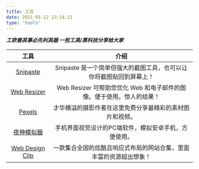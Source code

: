 ```yaml
---
title: 工具
date: 2021-05-12 13:14:21
type: 'tools'
---
```


**_工欲善其事必先利其器 一些工具/黑科技分享给大家_**



|                            工具                            |                             介绍                             |
| :--------------------------------------------------------: | :----------------------------------------------------------: |
|            [Snipaste](https://zh.snipaste.com/)            | Snipaste 是一个简单但强大的截图工具，也可以让你将截图贴回到屏幕上！ |
|       [Web Resizer](http://webresizer.com/resizer/)        | Web Resizer 可帮助您优化 Web 和电子邮件的图像。便于使用。惊人的结果！ |
|          [Pexels](https://www.pexels.com/zh-cn/)           |   才华横溢的摄影作者在这里免费分享最精彩的素材图片和视频。   |
|           [夜神模拟器](https://www.yeshen.com/)            |     手机界面视觉设计的PC端软件，模拟安卓手机，方便使用。     |
| [Web Design Clip](https://world.webdesignclip.com/page/4/) | 一款集合全国的炫酷且响应式布局的网站合集，里面丰富的资源超出想象！ |

